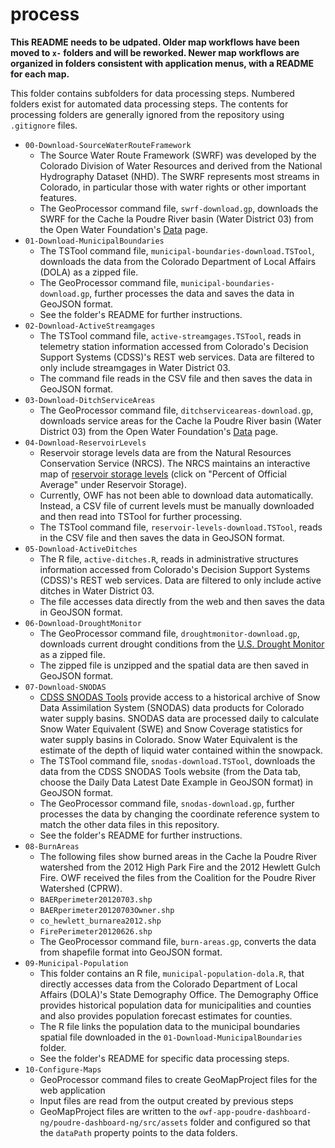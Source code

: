 # process #

**This README needs to be udpated.  Older map workflows have been moved to `x-` folders and will be reworked.
Newer map workflows are organized in folders consistent with application menus,
with a README for each map.**

This folder contains subfolders for data processing steps.
Numbered folders exist for automated data processing steps.
The contents for processing folders are generally ignored from the repository using `.gitignore` files.

* `00-Download-SourceWaterRouteFramework`
	+ The Source Water Route Framework (SWRF) was developed by the
	Colorado Division of Water Resources and derived from the National Hydrography Dataset (NHD).
	The SWRF represents most streams in Colorado, in particular those with water rights or other important features.
	+ The GeoProcessor command file, `swrf-download.gp`, downloads the SWRF for the
	Cache la Poudre River basin (Water District 03) from the Open Water Foundation's
	[Data](http://data.openwaterfoundation.org/co/cdss-data-spatial-bybasin/) page.
* `01-Download-MunicipalBoundaries`
	+ The TSTool command file, `municipal-boundaries-download.TSTool`,
	downloads the data from the Colorado Department of Local Affairs (DOLA) as a zipped file.
	+ The GeoProcessor command file, `municipal-boundaries-download.gp`,
	further processes the data and saves the data in GeoJSON format.
	+ See the folder's README for further instructions.
* `02-Download-ActiveStreamgages`
	+ The TSTool command file, `active-streamgages.TSTool`,
	reads in telemetry station information accessed from Colorado's Decision Support Systems (CDSS)'s REST web services.
	Data are filtered to only include streamgages in Water District 03.
	+ The command file reads in the CSV file and then saves the data in GeoJSON format.
* `03-Download-DitchServiceAreas`
	+ The GeoProcessor command file, `ditchserviceareas-download.gp`,
	downloads service areas for the Cache la Poudre River basin (Water District 03) from the Open Water Foundation's
	[Data](http://data.openwaterfoundation.org/co/cdss-data-spatial-bybasin/) page.
* `04-Download-ReservoirLevels`
	+ Reservoir storage levels data are from the Natural Resources Conservation Service (NRCS).
	The NRCS maintains an interactive map of
	[reservoir storage levels](https://www.wcc.nrcs.usda.gov/snow/snow_map.html)
	(click on "Percent of Official Average" under Reservoir Storage).
	+ Currently, OWF has not been able to download data automatically.
	Instead, a CSV file of current levels must be manually downloaded and then read into TSTool for further processing.
	+ The TSTool command file, `reservoir-levels-download.TSTool`,
	reads in the CSV file and then saves the data in GeoJSON format.
* `05-Download-ActiveDitches`
	+ The R file, `active-ditches.R`, reads in administrative structures information
	accessed from Colorado's Decision Support Systems (CDSS)'s REST web services.
	Data are filtered to only include active ditches in Water District 03.
	+ The file accesses data directly from the web and then saves the data in GeoJSON format.
* `06-Download-DroughtMonitor`
	+ The GeoProcessor command file, `droughtmonitor-download.gp`,
	downloads current drought conditions from the
	[U.S. Drought Monitor](https://droughtmonitor.unl.edu/Data/GISData.aspx) as a zipped file.
	+ The zipped file is unzipped and the spatial data are then saved in GeoJSON format.
* `07-Download-SNODAS`
	+ [CDSS SNODAS Tools](http://snodas.cdss.state.co.us/app/index.html) provide access to a
	historical archive of Snow Data Assimilation System (SNODAS)
	data products for Colorado water supply basins.
	SNODAS data are processed daily to calculate Snow Water Equivalent (SWE)
	and Snow Coverage statistics for water supply basins in Colorado.
	Snow Water Equivalent is the estimate of the depth of liquid water contained within the snowpack.
	+ The TSTool command file, `snodas-download.TSTool`, downloads the data from the
	CDSS SNODAS Tools website (from the Data tab, choose the
	Daily Data Latest Date Example in GeoJSON format) in GeoJSON format.
	+ The GeoProcessor command file, `snodas-download.gp`, further processes the data by
	changing the coordinate reference system to match the other data files in this repository.
	+ See the folder's README for further instructions.
* `08-BurnAreas`
	+ The following files show burned areas in the Cache la Poudre River watershed
	from the 2012 High Park Fire and the 2012 Hewlett Gulch Fire.
	OWF received the files from the Coalition for the Poudre River Watershed (CPRW).
	+ `BAERperimeter20120703.shp`
	+ `BAERperimeter20120703Owner.shp`
	+ `co_hewlett_burnarea2012.shp`
	+ `FirePerimeter20120626.shp`
	+ The GeoProcessor command file, `burn-areas.gp`, converts the data from shapefile format into GeoJSON format.
* `09-Municipal-Population`
	+ This folder contains an R file, `municipal-population-dola.R`,
	that directly accesses data from the Colorado Department of Local Affairs (DOLA)'s State Demography Office.
	The Demography Office provides historical population data for
	municipalities and counties and also provides population forecast estimates for counties. 
	+ The R file links the population data to the municipal boundaries
	spatial file downloaded in the `01-Download-MunicipalBoundaries` folder.
	+ See the folder's README for specific data processing steps.
* `10-Configure-Maps`
	+ GeoProcessor command files to create GeoMapProject files for the web application
	+ Input files are read from the output created by previous steps
	+ GeoMapProject files are written to the `owf-app-poudre-dashboard-ng/poudre-dashboard-ng/src/assets` folder
	and configured so that the `dataPath` property points to the data folders.
